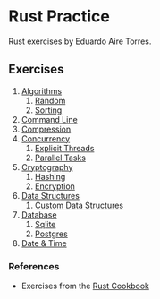 # Rust Practice

Rust exercises by Eduardo Aire Torres.

## Exercises

1. [Algorithms](./algorithms/)
   1. [Random](./algorithms/src/random_algorithms.rs)
   2. [Sorting](./algorithms/src/sorting_algorithms.rs)
2. [Command Line](./command_line/)
3. [Compression](./compression/)
4. [Concurrency](./threads/)
   1. [Explicit Threads](./threads/src/explicit_threads.rs)
   2. [Parallel Tasks](./threads/src/parallel_tasks.rs)
5. [Cryptography](./cryptography/)
   1. [Hashing](./cryptography/src/hashing.rs)
   2. [Encryption](./cryptography/src/encryption.rs)
6. [Data Structures](./data_structures/)
   1. [Custom Data Structures](./data_structures/src/custom_data_structures.rs)
7. [Database](./database/)
   1. [Sqlite](./database/src/sqlite.rs)
   2. [Postgres](./database/src/postgres.rs)
8. [Date & Time](./date_time/)

### References

- Exercises from the [Rust Cookbook](https://rust-lang-nursery.github.io/rust-cookbook)
